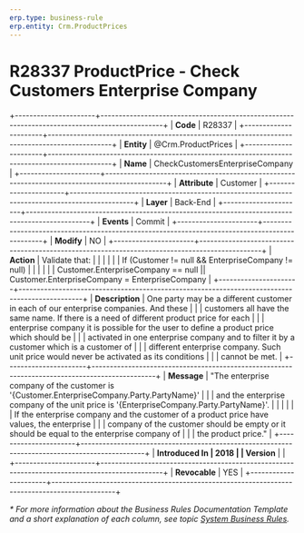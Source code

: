 ```yaml
---
erp.type: business-rule
erp.entity: Crm.ProductPrices
---
```


# R28337 ProductPrice - Check Customers Enterprise Company
+----------------------+-----------------------------------------------------------------------------------------------+
| **Code**             | R28337                                                                                        |
+----------------------+-----------------------------------------------------------------------------------------------+
| **Entity**           | @Crm.ProductPrices                                                                            |
+----------------------+-----------------------------------------------------------------------------------------------+
| **Name**             | CheckCustomersEnterpriseCompany                                                               |
+----------------------+-----------------------------------------------------------------------------------------------+
| **Attribute**        | Customer                                                                                      |
+----------------------+-----------------------------------------------------------------------------------------------+
| **Layer**            | Back-End                                                                                      |
+----------------------+-----------------------------------------------------------------------------------------------+
| **Events**           | Commit                                                                                        |
+----------------------+-----------------------------------------------------------------------------------------------+
| **Modify**           | NO                                                                                            |
+----------------------+-----------------------------------------------------------------------------------------------+
| **Action**           | Validate that:                                                                                |
|                      |                                                                                               |
|                      | If (Customer != null && EnterpriseCompany != null)                                            |
|                      |                                                                                               |
|                      | Customer.EnterpriseCompany == null \|\| Customer.EnterpriseCompany = EnterpriseCompany        |
+----------------------+-----------------------------------------------------------------------------------------------+
| **Description**      | One party may be a different customer in each of our enterprise companies. And these          |
|                      | customers all have the same name. If there is a need of different product price for each      |
|                      | enterprise company it is possible for the user to define a product price which should be      |
|                      | activated in one enterprise company and to filter it by a customer which is a customer of     |
|                      | different enterprise company. Such unit price would never be activated as its conditions      |
|                      | cannot be met.                                                                                |
+----------------------+-----------------------------------------------------------------------------------------------+
| **Message**          | \"The enterprise company of the customer is \'{Customer.EnterpriseCompany.Party.PartyName}\'  |
|                      | and the enterprise company of the unit price is \'{EnterpriseCompany.Party.PartyName}\'.      |
|                      |                                                                                               |
|                      | If the enterprise company and the customer of a product price have values, the enterprise     |
|                      | company of the customer should be empty or it should be equal to the enterprise company of    |
|                      | the product price.\"                                                                          |
+----------------------+-----------------------------------------------------------------------------------------------+
| **Introduced In      | 2018                                                                                          |
| Version**            |                                                                                               |
+----------------------+-----------------------------------------------------------------------------------------------+
| **Revocable**        | YES                                                                                           |
+----------------------+-----------------------------------------------------------------------------------------------+

*\* For more information about the Business Rules Documentation Template and a short explanation of each column, see
topic [System Business Rules](../templates/template-description-system-business-rules.md).*
